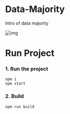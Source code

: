 # Data-Majority
 Intro of data majority


![img](https://github.com/nordicgiant2/react-nice-resume/blob/master/public/images/img.jpg?raw=true)

# Run Project

### 1. Run the project
```shell
npm i
npm start
```

### 2. Build
```shell
npm run build
```
